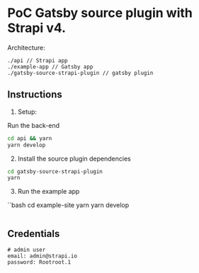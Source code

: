 # PoC Gatsby source plugin with Strapi v4.

Architecture:

```
./api // Strapi app
./example-app // Gatsby app
./gatsby-source-strapi-plugin // gatsby plugin
```

## Instructions

1. Setup:

Run the back-end

```bash
cd api && yarn
yarn develop
```

2. Install the source plugin dependencies

```bash
cd gatsby-source-strapi-plugin
yarn
```

3. Run the example app

``bash
cd example-site
yarn
yarn develop

```

```


## Credentials

```
# admin user
email: admin@strapi.io 
password: Rootroot.1
```